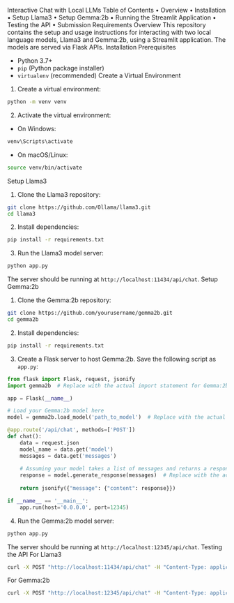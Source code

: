 Interactive Chat with Local LLMs
Table of Contents
•	Overview
•	Installation
•	Setup Llama3
•	Setup Gemma:2b
•	Running the Streamlit Application
•	Testing the API
•	Submission Requirements
Overview
This repository contains the setup and usage instructions for interacting with two local language models, Llama3 and Gemma:2b, using a Streamlit application. The models are served via Flask APIs.
Installation
Prerequisites
- Python 3.7+
- `pip` (Python package installer)
- `virtualenv` (recommended)
Create a Virtual Environment
1. Create a virtual environment:
```sh
python -m venv venv
```
2. Activate the virtual environment:
- On Windows:
```sh
venv\Scripts\activate
```
- On macOS/Linux:
```sh
source venv/bin/activate
```
Setup Llama3
1. Clone the Llama3 repository:
```sh
git clone https://github.com/Ollama/llama3.git
cd llama3
```
2. Install dependencies:
```sh
pip install -r requirements.txt
```
3. Run the Llama3 model server:
```sh
python app.py
```
The server should be running at `http://localhost:11434/api/chat`.
Setup Gemma:2b
1. Clone the Gemma:2b repository:
```sh
git clone https://github.com/yourusername/gemma2b.git
cd gemma2b
```
2. Install dependencies:
```sh
pip install -r requirements.txt
```
3. Create a Flask server to host Gemma:2b. Save the following script as `app.py`:
```python
from flask import Flask, request, jsonify
import gemma2b  # Replace with the actual import statement for Gemma:2b

app = Flask(__name__)

# Load your Gemma:2b model here
model = gemma2b.load_model('path_to_model')  # Replace with the actual function to load the model

@app.route('/api/chat', methods=['POST'])
def chat():
    data = request.json
    model_name = data.get('model')
    messages = data.get('messages')
    
    # Assuming your model takes a list of messages and returns a response
    response = model.generate_response(messages)  # Replace with the actual function call
    
    return jsonify({"message": {"content": response}})

if __name__ == '__main__':
    app.run(host='0.0.0.0', port=12345)
```
4. Run the Gemma:2b model server:
```sh
python app.py
```
The server should be running at `http://localhost:12345/api/chat`.
Testing the API
For Llama3
```sh
curl -X POST "http://localhost:11434/api/chat" -H "Content-Type: application/json" -d '{"model": "llama3", "messages": [{"role": "user", "content": "Hello, Llama3!"}]}'
```
For Gemma:2b
```sh
curl -X POST "http://localhost:12345/api/chat" -H "Content-Type: application/json" -d '{"model": "gemma:2b", "messages": [{"role": "user", "content": "Hello, Gemma:2b!"}]}'
```


